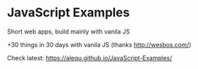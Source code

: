 # JavaScript Examples

Short web apps, build mainly with vanila JS

+30 things in 30 days with vanila JS (thanks http://wesbos.com/)

Check latest: https://alequ.github.io/JavaScript-Examples/

 
 
